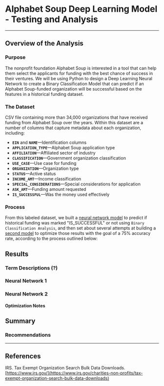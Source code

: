 # Alphabet Soup Deep Learning Model - Testing and Analysis
- - -
## Overview of the Analysis

### Purpose

The nonprofit foundation Alphabet Soup is interested in a tool that can help them select the applicants for funding with the best chance of success in their ventures. We will be using Python to design a Deep Learning Neural Network to create a Binary Classification Model that can predict if an Alphabet Soup-funded organization will be successful based on the features in a historical funding dataset.

### The Dataset

CSV file containing more than 34,000 organizations that have received funding from Alphabet Soup over the years. Within this dataset are a number of columns that capture metadata about each organization, including:

* **`EIN`** and **`NAME`**—Identification columns  
* **`APPLICATION_TYPE`**—Alphabet Soup application type  
* **`AFFILIATION`**—Affiliated sector of industry  
* **`CLASSIFICATION`**—Government organization classification  
* **`USE_CASE`**—Use case for funding  
* **`ORGANIZATION`**—Organization type  
* **`STATUS`**—Active status  
* **`INCOME_AMT`**—Income classification  
* **`SPECIAL_CONSIDERATIONS`**—Special considerations for application  
* **`ASK_AMT`**—Funding amount requested  
* **`IS_SUCCESSFUL`**—Was the money used effectively

### Process

From this labeled dataset, we built a [neural network model](Colab_Notebooks/Alphabet_Soup_Model.ipynb) to predict if historical funding was marked "IS_SUCCESSFUL" or not using `Binary Classification Analysis`, and then set about several attempts at building a [second model](Colab_Notebooks/AlphabetSoupCharity_Optimization.ipynb) to optimize those results with the goal of a 75% accuracy rate, according to the process outlined below:

## Results

### Term Descriptions (?)

### Neural Network 1

### Neural Network 2

#### Optimization Notes

## Summary

### Recommendations

- - -

## References

IRS. Tax Exempt Organization Search Bulk Data Downloads. [https://www.irs.gov/](https://www.irs.gov/charities-non-profits/tax-exempt-organization-search-bulk-data-downloads)